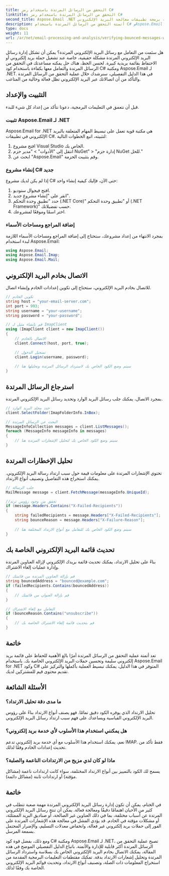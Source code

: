 ```yaml
---
title: التحقق من الرسائل المرتدة باستخدام رمز C#
linktitle: التحقق من الرسائل المرتدة باستخدام رمز C#
second_title: Aspose.Email .NET واجهة برمجة تطبيقات معالجة البريد الإلكتروني
description: أتمتة التحقق من الرسائل المرتدة باستخدام C# وAspose.Email لـ .NET. إدارة قوائم البريد الإلكتروني بسهولة وتعزيز فعالية الحملة.
type: docs
weight: 11
url: /ar/net/email-processing-and-analysis/verifying-bounced-messages-with-csharp-code/
---
```


هل سئمت من التعامل مع رسائل البريد الإلكتروني المرتدة؟ يمكن أن تشكل إدارة رسائل البريد الإلكتروني المرتدة مشكلة حقيقية، خاصة عند تشغيل حملة بريد إلكتروني أو الاحتفاظ بقائمة بريدية كبيرة. لحسن الحظ، هناك حل يمكنه مساعدتك في التحقق من الرسائل المرتدة والتعامل معها بكفاءة باستخدام كود C# ومكتبة Aspose.Email لـ .NET. في هذا الدليل التفصيلي، سنرشدك خلال عملية التحقق من الرسائل المرتدة والتأكد من أن اتصالاتك عبر البريد الإلكتروني تظل فعالة وخالية من المتاعب.

## التثبيت والإعداد

قبل أن نتعمق في التعليمات البرمجية، دعونا نتأكد من إعداد كل شيء للبدء.

### تثبيت Aspose.Email لـ .NET

Aspose.Email for .NET هي مكتبة قوية تعمل على تبسيط المهام المتعلقة بالبريد الإلكتروني في تطبيقات C#. لتثبيته، اتبع الخطوات التالية:

1. افتح مشروع Visual Studio الخاص بك.
2. انتقل إلى "الأدوات" > "مدير حزم NuGet" > "إدارة حزم NuGet للحل."
3. ابحث عن "Aspose.Email" وقم بتثبيت الحزمة.

### إنشاء مشروع C# جديد

إذا لم يكن لديك مشروع C# حتى الآن، فإليك كيفية إنشاء واحد:

1. افتح فيجوال ستوديو.
2. انقر على "إنشاء مشروع جديد".
3. حدد "تطبيق وحدة التحكم (.NET Core)" أو "تطبيق وحدة التحكم (.NET Framework)" حسب تفضيلاتك.
4. اختر اسمًا وموقعًا لمشروعك.

### إضافة المراجع ومساحات الأسماء

بمجرد الانتهاء من إعداد مشروعك، ستحتاج إلى إضافة المراجع ومساحات الأسماء اللازمة لبدء استخدام Aspose.Email:

```csharp
using Aspose.Email;
using Aspose.Email.Imap;
using Aspose.Email.Mail;
```

## الاتصال بخادم البريد الإلكتروني

للاتصال بخادم البريد الإلكتروني، ستحتاج إلى تكوين إعدادات الخادم وإنشاء اتصال.

```csharp
// تكوين الخادم
string host = "your-email-server.com";
int port = 993;
string username = "your-username";
string password = "your-password";

// قم بإنشاء مثيل لـ ImapClient
using (ImapClient client = new ImapClient())
{
    // الاتصال بالخادم
    client.Connect(host, port, true);

    // تسجيل الدخول
    client.Login(username, password);
    
    // سيتم وضع الكود الخاص بك لاسترداد الرسائل المرتدة وتحليلها هنا
}
```

## استرجاع الرسائل المرتدة

بمجرد الاتصال، يمكنك جلب رسائل البريد الوارد وتحديد رسائل البريد الإلكتروني المرتدة.

```csharp
// حدد مجلد البريد الوارد
client.SelectFolder(ImapFolderInfo.InBox);

// البحث عن الرسائل المرتدة
MessageInfoCollection messages = client.ListMessages();
foreach (MessageInfo messageInfo in messages)
{
    // سيتم وضع الكود الخاص بك لتحليل الإشعارات المرتدة هنا
}
```

## تحليل الإخطارات المرتدة

تحتوي الإشعارات المرتدة على معلومات قيمة حول سبب ارتداد رسالة البريد الإلكتروني. يمكنك استخراج هذه التفاصيل وتصنيف أنواع الارتداد.

```csharp
// جلب الرسالة
MailMessage message = client.FetchMessage(messageInfo.UniqueId);

//تحقق من وجود رؤوس ترتد
if (message.Headers.Contains("X-Failed-Recipients"))
{
    string failedRecipients = message.Headers["X-Failed-Recipients"];
    string bounceReason = message.Headers["X-Failure-Reason"];
    
    // سيتم وضع الكود الخاص بك للتعامل مع أنواع الارتداد المختلفة هنا
}
```

## تحديث قائمة البريد الإلكتروني الخاصة بك

بناءً على تحليل الارتداد، يمكنك تحديث قائمة بريدك الإلكتروني لإزالة العناوين المرتدة وإدارة عمليات إلغاء الاشتراك.

```csharp
// قم بإزالة العناوين المرتدة من قائمتك
string bouncedAddress = "bounced@example.com";
if (failedRecipients.Contains(bouncedAddress))
{
    // قم بإزالة العنوان من قائمتك
}

// التعامل مع إلغاء الاشتراك
if (bounceReason.Contains("unsubscribe"))
{
    // قم بتحديث قائمة إلغاء الاشتراك الخاصة بك
}
```

## خاتمة

تعد أتمتة عملية التحقق من الرسائل المرتدة أمرًا بالغ الأهمية للحفاظ على قائمة بريد إلكتروني سليمة وتحسين حملات البريد الإلكتروني الخاصة بك. باستخدام Aspose.Email for .NET وكود C# المتوفر في هذا الدليل، يمكنك تبسيط العملية بأكملها والتركيز على تقديم محتوى قيم للمشتركين لديك.

## الأسئلة الشائعة

### ما مدى دقة تحليل الارتداد؟

تحليل الارتداد الذي يوفره الكود دقيق تمامًا. فهو يصنف أنواع الارتداد بناءً على رؤوس البريد الإلكتروني القياسية ويساعدك على فهم سبب ارتداد رسائل البريد الإلكتروني.

### هل يمكنني استخدام هذا الأسلوب لأي خدمة بريد إلكتروني؟

نعم، يمكنك استخدام هذا الأسلوب مع أي خدمة بريد إلكتروني تدعم IMAP. فقط تأكد من تحديث إعدادات الخادم وفقًا لذلك.

### ماذا لو كان لدي مزيج من الارتدادات الناعمة والصلبة؟

يسمح لك الكود بالتمييز بين أنواع الارتداد المختلفة، سواء كانت ارتدادات ناعمة (مشاكل مؤقتة) أو ارتدادات ثابتة (مشاكل دائمة).

## خاتمة

في الختام، يمكن أن تكون إدارة رسائل البريد الإلكتروني المرتدة مهمة صعبة تتطلب في كثير من الأحيان اهتمامًا دقيقًا ومعالجة فعالة. يمكن أن تنتج رسائل البريد الإلكتروني المرتدة عن أسباب مختلفة، بما في ذلك العناوين غير الصالحة، أو صناديق البريد الممتلئة، أو مشكلات مؤقتة في الخادم. قد يؤدي الفشل في معالجة هذه الإشعارات المرتدة على الفور إلى حملات بريد إلكتروني غير فعالة، وانخفاض معدلات التسليم، والإضرار المحتمل بسمعة المرسل.

ومع ذلك، بفضل قوة كود C# ومكتبة Aspose.Email لـ .NET، تصبح عملية التحقق من الرسائل المرتدة أكثر قابلية للإدارة والأتمتة. باتباع الدليل التفصيلي الموضح في هذه المقالة، يمكنك الاتصال بخادم البريد الإلكتروني الخاص بك بسلاسة واسترداد الرسائل المرتدة وتحليل إشعارات الارتداد بدقة. تمكنك مقتطفات التعليمات البرمجية المقدمة من استخراج المعلومات ذات الصلة، وتصنيف أنواع الارتداد، وتحديث قوائم البريد الإلكتروني الخاصة بك وفقًا لذلك.